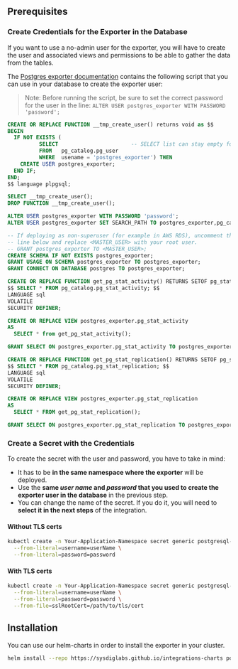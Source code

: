 ## Prerequisites

### Create Credentials for the Exporter in the Database
If you want to use a no-admin user for the exporter, you will have to create the user and associated views and permissions to be able to gather the data from the tables.

The [Postgres exporter documentation](https://github.com/wrouesnel/postgres_exporter) contains the following script that you can use in your database to create the exporter user:

> Note: Before running the script, be sure to set the correct password for the user in the line:
> `ALTER USER postgres_exporter WITH PASSWORD 'password';`

```sql
CREATE OR REPLACE FUNCTION __tmp_create_user() returns void as $$
BEGIN
  IF NOT EXISTS (
          SELECT                       -- SELECT list can stay empty for this
          FROM   pg_catalog.pg_user
          WHERE  usename = 'postgres_exporter') THEN
    CREATE USER postgres_exporter;
  END IF;
END;
$$ language plpgsql;

SELECT __tmp_create_user();
DROP FUNCTION __tmp_create_user();

ALTER USER postgres_exporter WITH PASSWORD 'password';
ALTER USER postgres_exporter SET SEARCH_PATH TO postgres_exporter,pg_catalog;

-- If deploying as non-superuser (for example in AWS RDS), uncomment the GRANT
-- line below and replace <MASTER_USER> with your root user.
-- GRANT postgres_exporter TO <MASTER_USER>;
CREATE SCHEMA IF NOT EXISTS postgres_exporter;
GRANT USAGE ON SCHEMA postgres_exporter TO postgres_exporter;
GRANT CONNECT ON DATABASE postgres TO postgres_exporter;

CREATE OR REPLACE FUNCTION get_pg_stat_activity() RETURNS SETOF pg_stat_activity AS
$$ SELECT * FROM pg_catalog.pg_stat_activity; $$
LANGUAGE sql
VOLATILE
SECURITY DEFINER;

CREATE OR REPLACE VIEW postgres_exporter.pg_stat_activity
AS
  SELECT * from get_pg_stat_activity();

GRANT SELECT ON postgres_exporter.pg_stat_activity TO postgres_exporter;

CREATE OR REPLACE FUNCTION get_pg_stat_replication() RETURNS SETOF pg_stat_replication AS
$$ SELECT * FROM pg_catalog.pg_stat_replication; $$
LANGUAGE sql
VOLATILE
SECURITY DEFINER;

CREATE OR REPLACE VIEW postgres_exporter.pg_stat_replication
AS
  SELECT * FROM get_pg_stat_replication();

GRANT SELECT ON postgres_exporter.pg_stat_replication TO postgres_exporter;
```

### Create a Secret with the Credentials
To create the secret with the user and password, you have to take in mind:
* It has to be **in the same namespace where the exporter** will be deployed.
* Use the **same _user name_ and _password_ that you used to create the exporter user in the database** in the previous step.
* You can change the name of the secret. If you do it, you will need to **select it in the next steps** of the integration.

#### Without TLS certs
```sh
kubectl create -n Your-Application-Namespace secret generic postgresql-exporter \
  --from-literal=username=userName \
  --from-literal=password=password
```

#### With TLS certs
```sh
kubectl create -n Your-Application-Namespace secret generic postgresql-exporter \
  --from-literal=username=userName \
  --from-literal=password=password \
  --from-file=sslRootCert=/path/to/tls/cert
```


## Installation

You can use our helm-charts in order to install the exporter in your cluster.
```sh
helm install --repo https://sysdiglabs.github.io/integrations-charts postgresql-exporter postgresql-exporter
```